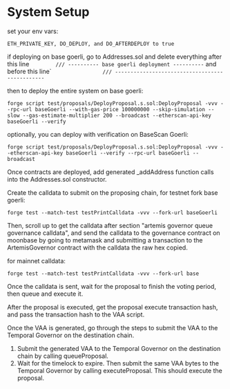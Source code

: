 # System Setup

set your env vars:

`ETH_PRIVATE_KEY, DO_DEPLOY, and DO_AFTERDEPLOY to true`

if deploying on base goerli, go to Addresses.sol and delete everything after this line
```        /// ---------- base goerli deployment ----------```
and before this line`
```                /// -----------------------------------------------```

then to deploy the entire system on base goerli:

```forge script test/proposals/DeployProposal.s.sol:DeployProposal -vvv --rpc-url baseGoerli --with-gas-price 100000000 --skip-simulation --slow --gas-estimate-multiplier 200 --broadcast --etherscan-api-key baseGoerli --verify```

optionally, you can deploy with verification on BaseScan Goerli:

```forge script test/proposals/DeployProposal.s.sol:DeployProposal -vvv --etherscan-api-key baseGoerli --verify --rpc-url baseGoerli --broadcast```

Once contracts are deployed, add generated _addAddress function calls into the Addresses.sol constructor.

Create the calldata to submit on the proposing chain, for testnet fork base goerli:

```forge test --match-test testPrintCalldata -vvv --fork-url baseGoerli```

Then, scroll up to get the calldata after section "artemis governor queue governance calldata", and send the calldata to the governance contract on moonbase by going to metamask and submitting a transaction to the ArtemisGovernor contract with the calldata the raw hex copied.

for mainnet calldata:

```forge test --match-test testPrintCalldata -vvv --fork-url base```

Once the calldata is sent, wait for the proposal to finish the voting period, then queue and execute it.

After the proposal is executed, get the proposal execute transaction hash, and pass the transaction hash to the VAA script.

Once the VAA is generated, go through the steps to submit the VAA to the Temporal Governor on the destination chain.

1. Submit the generated VAA to the Temporal Governor on the destination chain by calling queueProposal.
2. Wait for the timelock to expire. Then submit the same VAA bytes to the Temporal Governor by calling executeProposal. This should execute the proposal.
